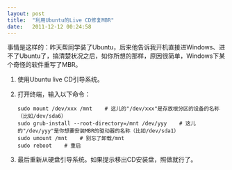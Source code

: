```yaml
---
layout: post
title:  "利用Ubuntu的Live CD修复MBR"
date:   2011-12-12 00:24:58
---
```


事情是这样的：昨天帮同学装了Ubuntu，后来他告诉我开机直接进Windows、进不了Ubuntu了，搞清楚状况之后，如你所想的那样，原因很简单，Windows下某个奇怪的软件重写了MBR。

1. 使用Ubuntu live CD引导系统。
2. 打开终端，输入以下命令：

   ``` shell
   sudo mount /dev/xxx /mnt    # 这儿的"/dev/xxx"是存放根分区的设备的名称（比如/dev/sda6）
   sudo grub-install --root-directory=/mnt /dev/yyy    # 这儿的"/dev/yyy"是你想要安装MBR的驱动器的名称（比如/dev/sda1）
   sudo umount /mnt    # 别忘了卸载/mnt
   sudo reboot    # 重启
   ```

3. 最后重新从硬盘引导系统。如果提示移出CD安装盘，照做就行了。
